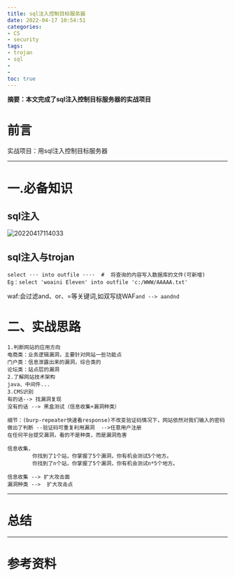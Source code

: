 ```yaml
---
title: sql注入控制目标服务器
date: 2022-04-17 10:54:51
categories:
- CS
- security
tags:
- trojan
- sql
- 
- 
toc: true
---
```

**摘要：本文完成了sql注入控制目标服务器的实战项目**
<!-- more -->
# 前言
实战项目：用sql注入控制目标服务器

---
# 一.必备知识
## sql注入
![20220417114033](https://cdn.jsdelivr.net/gh/zhangsx19/PicBed/images_for_blogs20220417114033.png)

## sql注入与trojan
```
select ··· into outfile ····  #  将查询的内容写入数据库的文件(可新增)
Eg：select 'woaini Eleven' into outfile 'c:/WWW/AAAAA.txt'
```
waf:会过滤and、or、=等关键词,如双写绕WAF`and --> aandnd`

# 二、实战思路
```
1.判断网站的应用方向
电商类：业务逻辑漏洞，主要针对网站一些功能点
门户类：信息泄露出来的漏洞，综合类的
论坛类：站点层的漏洞
2.了解网站技术架构
java、中间件...
3.CMS识别
有的话--> 找漏洞复现
没有的话 --> 黑盒测试（信息收集+漏洞种类）

细节：(burp-repeater快速看response)不改变验证码情况下，网站依然对我们输入的密码做出了判断 --验证码可重复利用漏洞  -->任意用户注册
在任何平台提交漏洞，看的不是种类，而是漏洞危害

信息收集，
		你找到了1个站，你掌握了5个漏洞，你有机会测试5个地方。
        你找到了n个站，你掌握了5个漏洞，你有机会测试n*5个地方。

信息收集 --> 扩大攻击面
漏洞种类 -->  扩大攻击点
```


---
# 总结


---
# 参考资料

